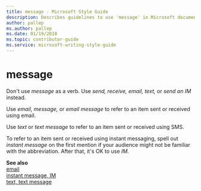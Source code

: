 ```yaml
---
title: message - Microsoft Style Guide
description: Describes guidelines to use 'message' in Microsoft documents and provides alternate examples.
author: pallep
ms.author: pallep
ms.date: 01/19/2018
ms.topic: contributor-guide
ms.service: microsoft-writing-style-guide
---
```


# message

Don't use *message* as a verb. Use *send, receive, email, text,* or *send an* *IM* instead.

Use *email,* *message,* or *email message* to refer to an item sent or received using email. 

Use *text* or *text message* to refer to an item sent or received using SMS. 

To refer to an item sent or received using instant messaging, spell out *instant message* on the first mention if your audience might not be familiar with the abbreviation. After that, it's OK to use *IM.*

**See also**   
[email](~/a-z-word-list-term-collections/e/email.md)  
[instant message, IM](~/a-z-word-list-term-collections/i/instant-message-im.md)  
[text, text message](~/a-z-word-list-term-collections/t/text-text-message.md)
